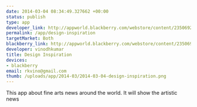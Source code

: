 ```yaml
--- 
date: 2014-03-04 08:34:49.327662 +00:00
status: publish
type: app
developer_link: http://appworld.blackberry.com/webstore/content/23506927/?lang=en&countrycode=IN
permalink: /app/design-inspiration
targetMarket: Both
blackberry_link: http://appworld.blackberry.com/webstore/content/23506927/?lang=en&countrycode=IN
developer: vinodhkumar
title: Design Inspiration
devices: 
- blackberry
email: rkvino@gmail.com
thumb: /uploads/app/2014-03/2014-03-04-design-inspiration.png
---
```


This app about fine arts news around the world. It will show the artistic news 
